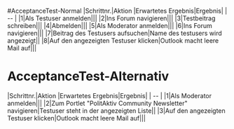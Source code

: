 #AcceptanceTest-Normal 
|Schrittnr.|Aktion         |Erwartetes Ergebnis|Ergebnis|
| -- |
|1|Als Testuser anmelden|||
|2|Ins Forum navigieren|||
|3|Testbeitrag schreiben|||
|4|Abmelden|||
|5|Als Moderator anmelden|||
|6|Ins Forum navigieren|||
|7|Beitrag des Testusers aufsuchen|Name des testusers wird angezeigt||
|8|Auf den angezeigten Testuser klicken|Outlook macht leere Mail auf|||

# AcceptanceTest-Alternativ  

|Schrittnr.|Aktion  |Erwartetes Ergebnis|Ergebnis|
| -- |
|1|Als Moderator anmelden|||
|2|Zum Portlet "PolitAktiv Community Newsletter" navigieren|Testuser steht in der angezeigten Liste||
|3|Auf den angezeigten Testuser klicken|Outlook macht leere Mail auf|||


